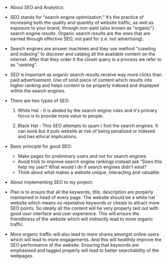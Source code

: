 * About SEO and Analytics:

- SEO stands for “search engine optimization.” It’s the practice of increasing both the quality and quantity of website traffic, as well as exposure to your brand, through non-paid (also known as "organic") search engine results. Organic search results are the ones that are earned through effective SEO, not paid for (i.e. not advertising). 

- Search engines are answer machines and they use method "crawling and indexing" to discover and catalog all the available content on the internet. After that they order it the closet query in a process we refer to as "ranking".

- SEO is important as organic search results receive way more clicks than paid advertisement. Use of solid piece of content which results into higher ranking and helps content to be properly indexed and displayed within the search engines.

- There are two types of SEO:

  1. White Hat - It is abided by the search engine rules and it's primary focus is to   provide more value to people.

  2. Black Hat - This SEO attempts to spam / fool the search engines. It can work but it puts website at risk of being penalized or indexed and has ethical implications.

- Basic principle for good SEO:

  - Make pages for preliminary users and not for search engines.
  - Avoid trick to improve search engine rankings instead ask "Does this help my user? What would I do if search engines didn't exist?
  - Think about what makes a website unique, interacting and valuable.

* About implementing SEO to my project:

- Plan is to ensure that all the keywords, title, description are porperly maintained in head of every page. The website should be a white hat website which means no repetative keywords or cheats to attract more SEO points. So ideally all the content will be very properly laid out with good user interface and user experience. This will ensure the friendliness of the website which will indirectly lead to more organic traffic.

- More organic traffic will also lead to more shares amongst online users which will lead to more engagements. And this will healthily improve the SEO performance of the website. Ensuring that keywords are emphasised and tagged properly will lead to better searchability of the webpages.